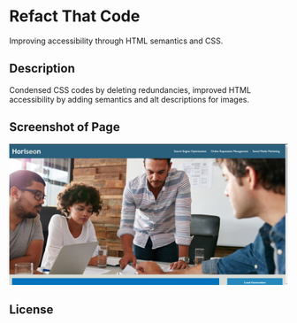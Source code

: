 # Refact That Code

Improving accessibility through HTML semantics and CSS.

## Description

Condensed CSS codes by deleting redundancies, improved HTML accessibility by adding semantics and alt descriptions for images.

## Screenshot of Page

![Horiseon](./assets/images/2022-12-19.png)

## License

